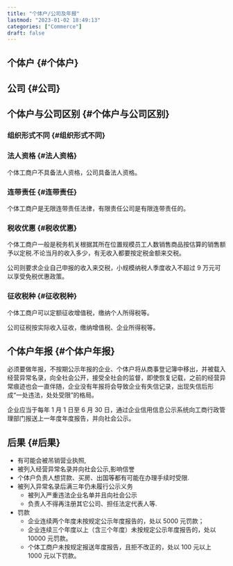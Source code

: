 ```yaml
---
title: "个体户/公司及年报"
lastmod: "2023-01-02 18:49:13"
categories: ["Commerce"]
draft: false
---
```


## 个体户 {#个体户}


## 公司 {#公司}


## 个体户与公司区别 {#个体户与公司区别}


### 组织形式不同 {#组织形式不同}


### 法人资格 {#法人资格}

个体工商户不具备法人资格，公司具备法人资格。


### 连带责任 {#连带责任}

个体工商户是无限连带责任法律，有限责任公司是有限连带责任的。


### 税收优惠 {#税收优惠}

个体工商户一般是税务机关根据其所在位置规模员工人数销售商品按估算的销售额予以定税.不论当月的收入多少，有无收入都要按定税金额来交税。

公司则要求企业自己申报的收入来交税，小规模纳税人季度收入不超过 9 万元可以享受免税优惠政策。


### 征收税种 {#征收税种}

个体工商户可以定额征收增值税，缴纳个人所得税等。

公司征税按实际收入征收，缴纳增值税、企业所得税等。


## 个体户年报 {#个体户年报}

必须要做年报，不按期公示年报的企业、个体户将从商事登记簿中移出，并被载入经营异常名录，向全社会公开，接受全社会的监督，即使恢复记载，之前的经营异常痕迹也会一直伴随，企业没有年报将会导致企业有失信记录，出现失信后形成“一处违法，处处受限”的格局。

企业应当于每年 1 月 1 日至 6 月 30 日，通过企业信用信息公示系统向工商行政管理部门报送上一年度年度报告，并向社会公示。


## 后果 {#后果}

-   有可能会被吊销营业执照,
-   被列入经营异常名录并向社会公示,影响信誉
-   个体户负责人想贷款、买房、出国等都有可能在办理手续时受限.
-   被列入异常名录后满三年仍未履行公示义务
    -   被列入严重违法企业名单并且向社会公示
    -   负责人不得再注册其它公司、担任法定代表人等.
-   罚款
    -   企业连续两个年度未按规定公示年度报告的，处以 5000 元罚款；
    -   企业连续三个年度以上（含三个年度）未按规定公示年度报告的，处以 10000 元罚款。
    -   个体工商户未按规定报送年度报告，且拒不改正的，处以 100 元以上 1000 元以下罚款。